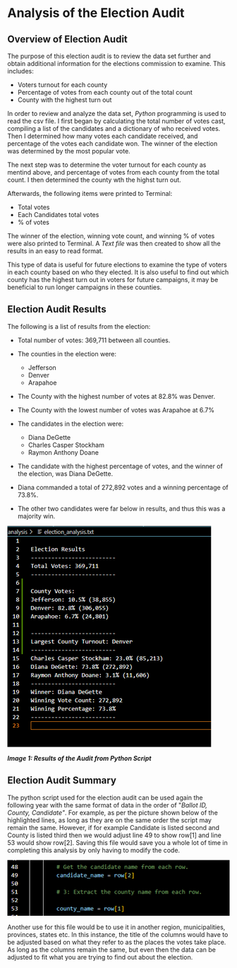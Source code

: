 # Analysis of the Election Audit

## Overview of Election Audit

The purpose of this election audit is to review the data set further and obtain additional information for the elections commission to examine.
This includes:

- Voters turnout for each county
- Percentage of votes from each county out of the total count
- County with the highest turn out

In order to review and analyze the data set, *Python* programming is used to read the csv file. 
I first began by calculating the total number of votes cast, compiling a list of the candidates and a dictionary of who received votes.
Then I determined how many votes each candidate received, and percentage of the votes each candidate won. 
The winner of the election was determined by the most popular vote.

The next step was to determine the voter turnout for each county as mentind above, and percentage of votes from each county from the total count. 
I then determined the county wth the highst turn out.

Afterwards, the following items were printed to Terminal:

- Total votes
- Each Candidates total votes
- % of votes
    
The winner of the election, winning vote count, and winning % of votes were also printed to Terminal.
A *Text file* was then created to show all the results in an easy to read format. 

This type of data is useful for future elections to examine the type of voters in each county based on who they elected. 
It is also useful to find out which county has the highest turn out in voters for future campaigns, it may be beneficial to run longer campaigns in these counties. 


## Election Audit Results

The following is a list of results from the election:

- Total number of votes: 369,711 between all counties. 
- The counties in the election were:
    - Jefferson
    - Denver
    - Arapahoe
- The County with the highest number of votes at 82.8% was Denver. 
- The County with the lowest number of votes was Arapahoe at 6.7%
- The candidates in the election were:
    - Diana DeGette
    - Charles Casper Stockham
    - Raymon Anthony Doane

- The candidate with the highest percentage of votes, and the winner of the election, was Diana DeGette. 
- Diana commanded a total of 272,892 votes and a winning percentage of 73.8%. 
- The other two candidates were far below in results, and thus this was a majority win. 

![Election_Analysis](election_analysis_screenshot.png)

***Image 1: Results of the Audit from Python Script***

## Election Audit Summary

The python script used for the election audit can be used again the following year with the same format of data in the order of "*Ballot ID, County, Candidate"*.
For example, as per the picture shown below of the highlighted lines, as long as they are on the same order the script may remain the same. 
However, if for example Candidate is listed second and County is listed third then we would adjust line 49 to show row[1] and line 53 would show row[2]. 
Saving this file would save you a whole lot of time in completing this analysis by only having to modify the code. 

![example1](names_row_screenshot.png)

Another use for this file would be to use it in another region, municipalities, provinces, states etc.
In this instance, the title of the columns would have to be adjusted based on what they refer to as the places the votes take place.
As long as the columns remain the same, but even then the data can be adjusted to fit what you are trying to find out about the election. 


